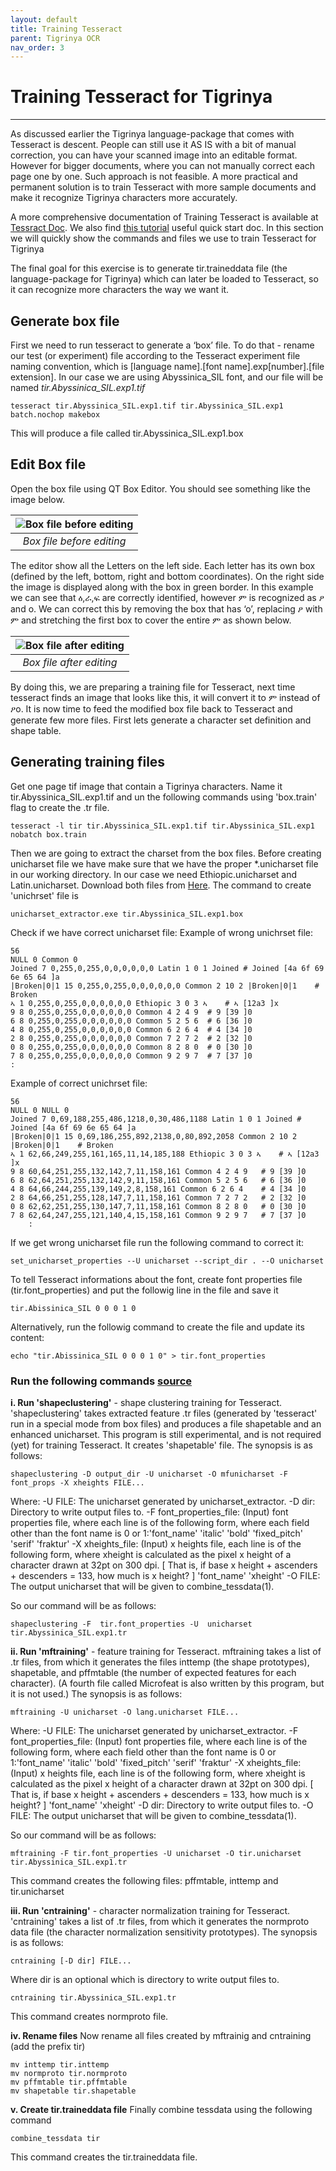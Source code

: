 ```yaml
---
layout: default
title: Training Tesseract
parent: Tigrinya OCR
nav_order: 3
---
```

# Training Tesseract for Tigrinya
---
As discussed earlier the Tigrinya language-package that comes with Tesseract is descent. People can still use it AS IS with a bit of manual correction, you can have your scanned image into an editable format.
 However for bigger documents, where you can not manually correct each page one by one. Such approach is not feasible. A more practical and permanent solution is to train Tesseract with more sample documents and
 make it recognize Tigrinya characters more accurately.

  A more comprehensive documentation of Training Tesseract is available at [Tessract Doc](https://tesseract-ocr.github.io/tessdoc/).
  We also find [this tutorial](https://pretius.com/how-to-prepare-training-files-for-tesseract-ocr-and-improve-characters-recognition/) useful quick start doc.
   In this section we will quickly show the commands and files we use to train Tesseract for Tigrinya

The final goal for this exercise is to generate tir.traineddata file (the language-package for Tigrinya) which can later be loaded to Tesseract, so it can recognize more characters the way we want it.

## Generate box file

First we need to run tesseract to generate a ‘box’ file. To do that - rename our test (or experiment) file according to the Tesseract experiment file naming convention, which is [language name].[font name].exp[number].[file extension].
In our case we are using Abyssinica_SIL font, and our file will be named *tir.Abyssinica_SIL.exp1.tif*

```
tesseract tir.Abyssinica_SIL.exp1.tif tir.Abyssinica_SIL.exp1  batch.nochop makebox
```
This will produce a file called tir.Abyssinica_SIL.exp1.box

## Edit Box file

Open the box file using QT Box Editor. You should see something like the image below.

| ![Box file before editing](/img/qt1.png) |
|:--:|
| *Box file before editing* |

The editor show all the Letters on the left side. Each letter has its own box (defined by the left, bottom, right and bottom coordinates).
On the right side the image is displayed along with the box in green border. In this example we can see that ዕ,ራ,ፍ are correctly identified, however ም is recognized as ዖ and o.
We can correct this by removing the box that has ‘o’, replacing ዖ with ም and stretching the first box to cover the entire ም as shown below.

| ![Box file after editing](/img/qt2.png) |
|:--:|
| *Box file after editing* |


By doing this, we are preparing a training file for Tesseract, next time tesseract finds an image that looks like this, it will convert it to ም instead of ዖo.
It is now time to feed the modified box file back to Tesseract and generate few more files.
 First lets generate a character set definition and shape table.

## Generating training files

Get one page tif image that contain a Tigrinya characters. Name it tir.Abyssinica_SIL.exp1.tif and un the following commands using 'box.train' flag to create the .tr file.

```
tesseract -l tir tir.Abyssinica_SIL.exp1.tif tir.Abyssinica_SIL.exp1 nobatch box.train
```

Then we are going to extract the charset from the box files. Before creating unicharset file we have make sure that we have the proper *.unicharset file in our working directory. In our case we need Ethiopic.unicharset and Latin.unicharset. Download both files from [Here](https://github.com/tesseract-ocr/langdata).
The command to create 'unichrset' file is

```
unicharset_extractor.exe tir.Abyssinica_SIL.exp1.box
```

Check if we have correct unicharset file:
Example of wrong unichrset file:

	56
	NULL 0 Common 0
	Joined 7 0,255,0,255,0,0,0,0,0,0 Latin 1 0 1 Joined	# Joined [4a 6f 69 6e 65 64 ]a
	|Broken|0|1 15 0,255,0,255,0,0,0,0,0,0 Common 2 10 2 |Broken|0|1	# Broken
	ኣ 1 0,255,0,255,0,0,0,0,0,0 Ethiopic 3 0 3 ኣ	# ኣ [12a3 ]x
	9 8 0,255,0,255,0,0,0,0,0,0 Common 4 2 4 9	# 9 [39 ]0
	6 8 0,255,0,255,0,0,0,0,0,0 Common 5 2 5 6	# 6 [36 ]0
	4 8 0,255,0,255,0,0,0,0,0,0 Common 6 2 6 4	# 4 [34 ]0
	2 8 0,255,0,255,0,0,0,0,0,0 Common 7 2 7 2	# 2 [32 ]0
	0 8 0,255,0,255,0,0,0,0,0,0 Common 8 2 8 0	# 0 [30 ]0
	7 8 0,255,0,255,0,0,0,0,0,0 Common 9 2 9 7	# 7 [37 ]0
	:

Example of correct unichrset file:

	56
	NULL 0 NULL 0
	Joined 7 0,69,188,255,486,1218,0,30,486,1188 Latin 1 0 1 Joined	# Joined [4a 6f 69 6e 65 64 ]a
	|Broken|0|1 15 0,69,186,255,892,2138,0,80,892,2058 Common 2 10 2 |Broken|0|1	# Broken
	ኣ 1 62,66,249,255,161,165,11,14,185,188 Ethiopic 3 0 3 ኣ	# ኣ [12a3 ]x
	9 8 60,64,251,255,132,142,7,11,158,161 Common 4 2 4 9	# 9 [39 ]0
	6 8 62,64,251,255,132,142,9,11,158,161 Common 5 2 5 6	# 6 [36 ]0
	4 8 64,66,244,255,139,149,2,8,158,161 Common 6 2 6 4	# 4 [34 ]0
	2 8 64,66,251,255,128,147,7,11,158,161 Common 7 2 7 2	# 2 [32 ]0
	0 8 62,62,251,255,130,147,7,11,158,161 Common 8 2 8 0	# 0 [30 ]0
	7 8 62,64,247,255,121,140,4,15,158,161 Common 9 2 9 7	# 7 [37 ]0
        :

If we get wrong unicharset file run the following command to correct it:

```
set_unicharset_properties --U unicharset --script_dir . --O unicharset
```


To tell Tesseract informations about the font, create font properties file (tir.font_properties) and put the followig line in the file and save it

```
tir.Abissinica_SIL 0 0 0 1 0
```

Alternatively, run the followig command to create the file and update its content:

```
echo "tir.Abissinica_SIL 0 0 0 1 0" > tir.font_properties
```

### Run the following commands [source](http://manpages.ubuntu.com/manpages/cosmic/man1/tesseract.1.html)

**i. Run 'shapeclustering'** - shape clustering training for Tesseract. 'shapeclustering' takes extracted feature .tr files (generated by 'tesseract' run in a special mode from box files) and produces a file shapetable and an enhanced unicharset. This program is still experimental, and is not required (yet) for training Tesseract. It creates 'shapetable' file.
The synopsis is as follows:

```
shapeclustering -D output_dir -U unicharset -O mfunicharset -F font_props -X xheights FILE...
```

Where:
-U FILE: The unicharset generated by unicharset_extractor.
-D dir: Directory to write output files to.
-F font_properties_file: (Input) font properties file, where each line is of the following form, where each field other than the font name is 0 or 1:'font_name' 'italic' 'bold' 'fixed_pitch' 'serif' 'fraktur'
-X xheights_file: (Input) x heights file, each line is of the following form, where xheight is calculated as the pixel x height of a character drawn at 32pt on 300 dpi. [ That is, if base x height + ascenders + descenders = 133, how much is x height? ] 'font_name' 'xheight'
-O FILE: The output unicharset that will be given to combine_tessdata(1).

So our command will be as follows:

```
shapeclustering -F  tir.font_properties -U  unicharset tir.Abyssinica_SIL.exp1.tr
```

**ii. Run 'mftraining'** - feature training for Tesseract. mftraining takes a list of .tr files, from which it generates the files inttemp (the shape prototypes), shapetable, and pffmtable (the number of expected features for each character). (A fourth file called Microfeat is also written by this program, but it is not used.)
The synopsis is as follows:

```
mftraining -U unicharset -O lang.unicharset FILE...
```

Where:
-U FILE: The unicharset generated by unicharset_extractor.
-F font_properties_file: (Input) font properties file, where each line is of the following form, where each field other than the font name is 0 or 1:'font_name' 'italic' 'bold' 'fixed_pitch' 'serif' 'fraktur'
-X xheights_file: (Input) x heights file, each line is of the following form, where xheight is calculated as the pixel x height of a character drawn at 32pt on 300 dpi. [ That is, if base x height + ascenders + descenders = 133, how much is x height? ] 'font_name' 'xheight'
-D dir: Directory to write output files to.
-O FILE: The output unicharset that will be given to combine_tessdata(1).

So our command will be as follows:

```
mftraining -F tir.font_properties -U unicharset -O tir.unicharset tir.Abyssinica_SIL.exp1.tr
```

This command creates the following files: pffmtable, inttemp and tir.unicharset

**iii. Run 'cntraining'** - character normalization training for Tesseract. 'cntraining' takes a list of .tr files, from which it generates the normproto data file (the character normalization sensitivity prototypes).
The synopsis is as follows:

```
cntraining [-D dir] FILE...
```

Where dir is an optional which is directory to write output files to.

```
cntraining tir.Abyssinica_SIL.exp1.tr
```

This command creates normproto file.

**iv. Rename files**
Now rename all files created by mftrainig and cntraining (add the prefix tir)

	mv inttemp tir.inttemp
	mv normproto tir.normproto
	mv pffmtable tir.pffmtable
	mv shapetable tir.shapetable

**v. Create tir.traineddata file**
Finally combine tessdata using the following command

```
combine_tessdata tir
```

This command creates the tir.traineddata file.